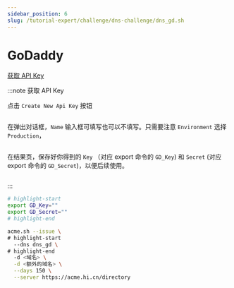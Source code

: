 ```yaml
---
sidebar_position: 6
slug: /tutorial-expert/challenge/dns-challenge/dns_gd.sh
---
```


# GoDaddy

<p><a href="https://developer.godaddy.com/keys" className="button button--secondary button--lg text--no-decoration">获取 API Key</a></p>


:::note 获取 API Key

点击 `Create New Api Key` 按钮

<img srcset="/docs/godaddy-create-api-token-step-1.png 2x" />

在弹出对话框，`Name` 输入框可填写也可以不填写。只需要注意 `Environment` 选择 `Production`，

<img srcset="/docs/godaddy-create-api-token-step-2.png 2x" />

在结果页，保存好你得到的 `Key` （对应 export 命令的 `GD_Key`) 和 `Secret` (对应 export 命令的 `GD_Secret`)，以便后续使用。

<img srcset="/docs/godaddy-create-api-token-step-3.png 2x" />


:::

```bash
# highlight-start
export GD_Key=""
export GD_Secret=""
# highlight-end

acme.sh --issue \
# highlight-start
  --dns dns_gd \
# highlight-end
  -d <域名> \
  -d <额外的域名> \
  --days 150 \
  --server https://acme.hi.cn/directory
```